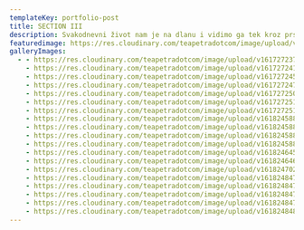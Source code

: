 ```yaml
---
templateKey: portfolio-post
title: SECTION III
description: Svakodnevni život nam je na dlanu i vidimo ga tek kroz prste jedne ruke :)
featuredimage: https://res.cloudinary.com/teapetradotcom/image/upload/v1618248484/Portfolio/Lifestyle%20-%20Section%203/14_hjh07k.jpg
galleryImages:
  - - https://res.cloudinary.com/teapetradotcom/image/upload/v1617272377/Portfolio/Lifestyle%20-%20Section%203/3-_portofolio_jrmute.jpg
    - https://res.cloudinary.com/teapetradotcom/image/upload/v1617272415/Portfolio/Lifestyle%20-%20Section%203/2-portofolio_ybhesr.jpg
    - https://res.cloudinary.com/teapetradotcom/image/upload/v1617272450/Portfolio/Lifestyle%20-%20Section%203/8-_portofolio_dsw7td.jpg
    - https://res.cloudinary.com/teapetradotcom/image/upload/v1617272477/Portfolio/Lifestyle%20-%20Section%203/1-_portofolio_zmcgtm.jpg
    - https://res.cloudinary.com/teapetradotcom/image/upload/v1617272507/Portfolio/Lifestyle%20-%20Section%203/9-_portofolio_wt8bqb.jpg
    - https://res.cloudinary.com/teapetradotcom/image/upload/v1617272518/Portfolio/Lifestyle%20-%20Section%203/7-_portofolio_ngrjsz.jpg
    - https://res.cloudinary.com/teapetradotcom/image/upload/v1617272518/Portfolio/Lifestyle%20-%20Section%203/5-_portofolio_riohqx.jpg
    - https://res.cloudinary.com/teapetradotcom/image/upload/v1618245884/Portfolio/Lifestyle%20-%20Section%203/Untitled-12_f9vgmt.jpg
    - https://res.cloudinary.com/teapetradotcom/image/upload/v1618245886/Portfolio/Lifestyle%20-%20Section%203/q12_wxlblp.jpg
    - https://res.cloudinary.com/teapetradotcom/image/upload/v1618245886/Portfolio/Lifestyle%20-%20Section%203/Untitled-1_hkm9ph.jpg
    - https://res.cloudinary.com/teapetradotcom/image/upload/v1618245888/Portfolio/Lifestyle%20-%20Section%203/samac_i_%C5%BEena_tps0bl.jpg
    - https://res.cloudinary.com/teapetradotcom/image/upload/v1618246458/Portfolio/Lifestyle%20-%20Section%203/7_q1ifvn.jpg
    - https://res.cloudinary.com/teapetradotcom/image/upload/v1618246461/Portfolio/Lifestyle%20-%20Section%203/8_y680cb.jpg
    - https://res.cloudinary.com/teapetradotcom/image/upload/v1618247027/Portfolio/Lifestyle%20-%20Section%203/9_fgl7e6.jpg
    - https://res.cloudinary.com/teapetradotcom/image/upload/v1618248474/Portfolio/Lifestyle%20-%20Section%203/13_e09qhm.jpg
    - https://res.cloudinary.com/teapetradotcom/image/upload/v1618248477/Portfolio/Lifestyle%20-%20Section%203/12_cloqxl.jpg
    - https://res.cloudinary.com/teapetradotcom/image/upload/v1618248478/Portfolio/Lifestyle%20-%20Section%203/17_to0o82.jpg
    - https://res.cloudinary.com/teapetradotcom/image/upload/v1618248479/Portfolio/Lifestyle%20-%20Section%203/18_ceybh5.jpg
    - https://res.cloudinary.com/teapetradotcom/image/upload/v1618248484/Portfolio/Lifestyle%20-%20Section%203/14_hjh07k.jpg
---
```

